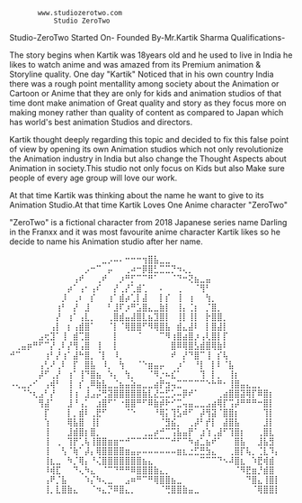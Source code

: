            www.studiozerotwo.com
               Studio ZeroTwo

Studio-ZeroTwo
Started On-
Founded By-Mr.Kartik Sharma
Qualifications-

The story begins when Kartik was 18years old and he used to live in India
he likes to watch anime and was amazed from its Premium animation & Storyline quality.
One day "Kartik" Noticed that in his own country India there was a rough point
mentallity among society about the Animation or Cartoon or Anime that they are only for kids
and animation studios of that time dont make animation of Great quality and story as they focus
more on making money rather than quality of content as compared to Japan which has world's best animation Studios
and directors.

Kartik thought deeply regarding this topic and decided to fix this false point of view by opening its own Animation studios
which not only revolutionize the Animation industry in India but also change the Thought Aspects
about Animation in society.This studio not only focus on Kids but also Make sure people of every age group will
love our work.

At that time Kartik was thinking about the name he want to give to its Animation Studio.At that time
Kartik Loves One Anime character "ZeroTwo" 

"ZeroTwo" is a fictional character from 2018 Japanese series name Darling in the Franxx
and it was most favourite anime character Kartik likes so he decide to name his Animation studio
after her name.

⠀⠀⠀⠀⠀⠀⠀⠀⠀⠀⠀⠀⠀⠀⠀⠀⣀⡠⠤⠄⠒⠒⠒⢲⣿⣧⣀⣀⠀⠀⠀⠀⠀⠀⠀⠀⠀⠀⠀⠀⠀⠀⠀⠀⠀⠀⠀
⠀⠀⠀⠀⠀⠀⠀⠀⠀⠀⠀⠀⠀⡠⠒⠉⠀⡤⠀⠀⢀⠴⠒⡿⣿⣃⣉⣉⡙⠲⢄⡀⠀⠀⠀⠀⠀⠀⠀⠀⠀⠀⠀⠀⠀⠀⠀
⠀⠀⠀⠀⠀⠀⠀⠀⠀⠀⠀⢠⠞⠀⠀⢀⠞⠀⠀⡰⠛⡋⠉⠉⠛⠁⠀⠀⠈⠙⠒⢝⣦⣀⣤⠀⠀⠀⠀⠀⠀⠀⠀⠀⠀⠀⠀
⠀⠀⠀⠀⠀⠀⠀⠀⠀⠀⡴⠁⢠⠂⢠⠎⠀⠀⡜⢀⡜⢁⣾⢁⠀⠀⠄⠀⠀⢀⠀⠀⠈⢻⠃⠀⠀⠀⠀⠀⠀⠀⠀⠀⠀⠀⠀
⠀⠀⠀⠀⠀⠀⠀⠀⠀⡸⠀⢀⠆⠀⡎⠀⠀⢰⠁⣾⡴⢁⡇⣼⠀⠀⡇⡎⠀⢸⠀⢰⠀⠀⢳⡀⠀⠀⠀⠀⠀⠀⠀⠀⠀⠀⠀
⠀⠀⠀⠀⠀⠀⠀⠀⢰⠃⠀⡜⠀⣸⠀⠀⠀⠃⣸⠏⡰⠛⣡⣿⣄⣀⣷⡇⠀⢸⡄⢈⡆⠀⡈⣿⡀⠀⠀⠀⠀⠀⠀⠀⠀⠀⠀
⠀⠀⠀⠀⠀⠀⠀⠀⡜⠀⢰⠁⢠⣇⡀⠀⠀⢀⣿⣾⣤⣼⣿⣇⣦⣹⣿⡇⠀⢸⡇⢸⡇⠀⡗⣿⣿⡀⠀⠀⠀⠀⠀⠀⠀⠀⠀
⠀⠀⠀⠀⠀⠀⠀⢠⡇⠀⡆⢠⣾⣿⠁⠀⠀⠈⡇⠈⢿⣿⣿⠋⠻⢿⣿⣧⠀⣾⣄⣼⠇⠀⡇⣿⣼⡇⠀⠀⠀⠀⠀⠀⠀⠀⠀
⠀⠀⠀⠀⠀⣠⢖⣹⠁⢸⠀⣾⢉⣿⠀⠀⠀⠀⡇⠀⠀⠀⠈⠀⠀⠀⠉⠻⢰⣿⣴⣿⡰⢠⢇⣿⡇⡏⠀⠀⠀⠀⠀⠀⠀⠀⠀
⠀⢀⣤⡶⠛⠋⠉⡜⢀⠇⡜⢻⢠⣿⠀⢸⠀⠀⡇⠀⠀⠀⠀⠀⠀⠀⠀⠀⣿⠿⢿⣿⣣⣾⣿⢿⣷⠇⠀⠀⠀⠀⠀⠀⠀⠀⠀
⠚⠉⠀⠀⠀⠀⢰⠃⡜⢰⠁⣼⠓⣿⡀⠈⡇⠀⠸⡀⠀⠀⠀⠀⠀⠀⠀⠀⠞⠀⡜⠙⣿⠉⢸⠀⡎⢧⠀⠀⠀⠀⠀⠀⠀⠀⠀
⠀⠀⠀⠀⠀⢠⢃⠜⢀⠇⠀⡏⠀⣿⣧⠀⠸⡀⠀⢳⠀⠀⠈⠑⣶⣤⡤⠀⠀⡰⠁⠀⠘⡇⠀⡇⠇⠈⣧⠀⠀⠀⠀⠀⠀⠀⠀
⠀⠀⠀⠀⠀⡼⠋⢀⡜⠀⢰⠁⢸⠙⣿⣦⠀⠱⡄⠀⢳⡀⠀⠀⠈⠻⡐⠦⣎⠁⠀⠀⠀⢹⠀⡇⡀⠀⢸⡆⠀⠀⠀⠀⠀⠀⠀
⠠⢄⣀⡠⠊⠀⢠⢾⠃⠀⢸⠀⡎⢀⠿⣷⣧⣀⣈⣦⣤⣵⣤⣀⣀⣴⡟⣲⢤⣉⠉⠉⠉⠉⠑⠓⠛⠂⢸⣿⣤⣄⣀⡀⠀⠀⠀
⠀⠀⠈⠑⢆⣠⠃⡜⠀⠀⢸⢰⠀⣸⣠⡬⢛⣽⣿⣿⣿⣿⣿⣷⣇⣜⣒⣋⡡⠤⡿⠞⠁⠀⠀⠀⢀⣴⣿⣿⣽⢿⡏⠿⣿⡆⠀
⠀⠀⠀⠀⠀⢻⣼⠁⠀⠀⣸⠘⢠⡁⠀⣰⣿⠋⠁⠐⣿⣿⠛⠋⠿⣷⡾⠗⠊⣉⢤⣤⣀⣀⣠⣴⢿⡏⢩⡼⠛⠛⠛⠒⣿⡇⠀
⠀⠀⠀⠀⠀⠀⡏⠀⠀⠀⡇⡀⣾⠇⢀⣟⠋⠀⠀⠀⠈⠑⠀⠀⠀⠘⢿⡅⢹⣣⠾⠋⠀⡼⢻⣽⠈⣿⣿⡆⠀⠀⠀⠀⢹⡇⠀
⠀⠀⠀⠀⠀⠀⢱⠀⠀⠀⢿⣧⣿⠀⢸⡇⠀⠀⠀⠀⠀⠀⠀⠀⠀⠀⠈⣻⣮⡀⠀⢀⡼⠃⡞⡇⠀⣼⣿⣧⠀⠀⠀⠀⣸⡇⠀
⠀⠀⠀⠀⠀⠀⢸⠀⠀⠀⣸⣾⣿⡆⣿⡀⠀⠀⠀⠀⠀⠀⠀⢀⣀⡴⠚⠉⢩⣧⣤⡟⠁⣰⢱⢀⣼⠋⢹⣿⡆⠀⠀⢀⣿⣇⠀
⠀⠀⠀⠀⠀⠀⢸⠀⢀⠀⢹⡟⢁⢧⢸⣿⣿⣶⣶⠒⠚⠉⠉⠉⠉⠉⠉⠉⠚⠋⠉⠳⣴⣁⣦⠞⠁⠀⠀⣿⣧⠀⠀⣸⣧⣻⠀
⠀⠀⠀⠀⠀⠀⢸⠀⠀⢣⠈⢷⠁⡼⡄⢿⣿⣿⣿⣿⣶⣤⡤⠤⠤⠤⠤⠤⠤⣶⣆⣐⣋⣛⣳⣄⠀⠀⢀⣿⡏⢧⡀⢈⣇⠹⡄
⠀⠀⠀⠀⠀⠀⢸⣆⣀⠀⠳⡈⢿⡄⠘⢌⣿⣿⣿⣿⣿⣿⣿⣦⣄⠀⠀⠀⠀⠀⠀⠀⠀⠉⠉⠉⠙⠢⠼⣿⣆⠀⠱⣟⢾⣾⠀
⠀⠀⠀⠀⠀⠀⠸⢾⣏⠀⠀⠙⢄⠳⣄⠀⠈⠉⠙⠛⠛⠿⣿⣿⣿⣷⣄⡀⠀⠀⠀⠀⠀⠀⠀⠀⠀⠀⠀⠈⠻⣟⣶⡘⣾⣿⠀
⠀⠀⠀⠀⠀⠀⢠⠟⡈⣧⠀⠀⠀⠱⡌⠳⢄⣀⠀⠀⣠⠶⠛⠉⠛⢿⣿⣿⣦⣀⠀⠀⠀⠀⠀⠀⠀⠀⠀⠀⠀⠙⣿⣄⢸⣿⡇
⠀⠀⠀⠀⠀⠀⢸⡀⣇⣿⣷⣄⠀⠀⠈⠲⣄⡙⠿⣿⣄⡀⠀⠀⠀⠀⠈⢛⣿⣿⣷⣤⣀⠀⠀⠀⠀⠀⠀⠀⠀⠀⠈⢿⣿⣿⡇⠀⠀⠀⠀⠀⠀⠀⠀⠀⠀⠀⠀⠀⠀⠀⠀⠀⠀⠀⠀⠀⠀